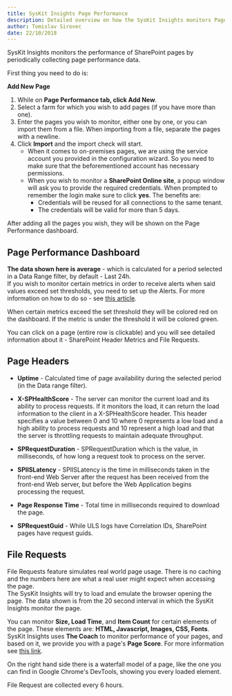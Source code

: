 ```yaml
---
title: SysKit Insights Page Performance 
description: Detailed overview on how the SysKit Insights monitors Page Performance.
author: Tomislav Sirovec
date: 22/10/2018
---
```


SysKit Insights monitors the performance of SharePoint pages by periodically collecting page performance data. 

First thing you need to do is:

__Add New Page__
1. While on __Page Performance tab, click Add New__. 
2. Select a farm for which you wish to add pages (if you have more than one).
3. Enter the pages you wish to monitor, either one by one, or you can import them from a file. When importing from a file, separate the pages with a newline.
4. Click __Import__ and the import check will start. 
    - When it comes to on-premises pages, we are using the service account you provided in the configuration wizard. So you need to make sure that the beforementioned account has necessary permissions. 
    - When you wish to monitor a __SharePoint Online site__, a popup window will ask you to provide the required credentials. When prompted to remember the login make sure to click __yes__. The benefits are:
        - Credentials will be reused for all connections to the same tenant.
        - The credentials will be valid for more than 5 days.


After adding all the pages you wish, they will be shown on the Page Performance dashboard.

## Page Performance Dashboard

__The data shown here is average__ - which is calculated for a period selected in a Data Range filter, by default - Last 24h.  
If you wish to monitor certain metrics in order to receive alerts when said values exceed set thresholds, you need to set up the Alerts. For more information on how to do so - see [this article](#internal/how-to/manage-alerts#page-performance).  

When certain metrics exceed the set threshold they will be colored red on the dashboard. If the metric is under the threshold it will be colored green.  

You can click on a page (entire row is clickable) and you will see detailed information about it - SharePoint Header Metrics and File Requests. 

## Page Headers

* __Uptime__ - Calculated time of page availability during the selected period (in the Data range filter).

* __X-SPHealthScore__ - The server can monitor the current load and its ability to process requests. If it monitors the load, it can return the load information to the client in a X-SPHealthScore header. This header specifies a value between 0 and 10 where 0 represents a low load and a high ability to process requests and 10 represent a high load and that the server is throttling requests to maintain adequate throughput. 

* __SPRequestDuration__ - SPRequestDuration which is the value, in milliseconds, of how long a request took to process on the server. 

* __SPIISLatency__ - SPIISLatency is the time in milliseconds taken in the front-end Web Server after the request has been received from the front-end Web server, but before the Web Application begins processing the request. 

* __Page Response Time__ - Total time in milliseconds required to download the page.

* __SPRequestGuid__ - While ULS logs have Correlation IDs, SharePoint pages have request guids.


## File Requests

File Requests feature simulates real world page usage. There is no caching and the numbers here are what a real user might expect when accessing the page.  
The SysKit Insights will try to load and emulate the browser opening the page. The data shown is from the 20 second interval in which the SysKit Insights monitor the page.

You can monitor __Size, Load Time__, and __Item Count__ for certain elements of the page. These elements are: __HTML, Javascript, Images, CSS, Fonts__.  
SysKit Insights uses __The Coach__ to monitor performance of your pages, and based on it, we provide you with a page's __Page Score__. For more information see [this link](https://www.sitespeed.io/documentation/coach/introduction/). 

On the right hand side there is a waterfall model of a page, like the one you can find in Google Chrome's DevTools, showing you every loaded element. 

File Request are collected every 6 hours. 